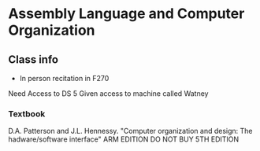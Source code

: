 # Assembly Language and Computer Organization

## Class info
* In person recitation in F270

Need Access to DS 5
Given access to machine called Watney

### Textbook
D.A. Patterson and J.L. Hennessy. "Computer organization and design: The hadware/software interface" ARM EDITION
DO NOT BUY 5TH EDITION




